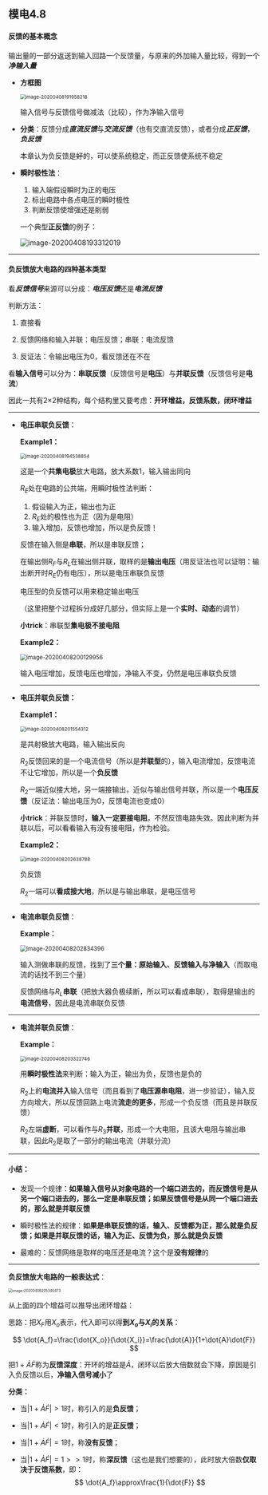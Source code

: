 ## 模电4.8

####  反馈的基本概念

输出量的一部分返送到输入回路一个反馈量，与原来的外加输入量比较，得到一个***净输入量***

* **方框图**

  <img src="C:\Users\lenovo\AppData\Roaming\Typora\typora-user-images\image-20200408191958218.png" alt="image-20200408191958218" style="zoom: 67%;" />

  输入信号与反馈信号做减法（比较），作为净输入信号

* **分类**：反馈分成***直流反馈***与***交流反馈***（也有交直流反馈），或者分成***正反馈***，***负反馈***

  本章认为负反馈是~~好~~的，可以使系统稳定，而正反馈使系统不稳定

* **瞬时极性法**：

  1. 输入端假设瞬时为正的电压
  2. 标出电路中各点电压的瞬时极性
  3. 判断反馈使增强还是削弱

  一个典型**正反馈**的例子：

  ![image-20200408193312019](C:\Users\lenovo\AppData\Roaming\Typora\typora-user-images\image-20200408193312019.png)

---

#### 负反馈放大电路的四种基本类型

看***反馈信号***来源可以分成：***电压反馈***还是***电流反馈***

判断方法：

1. 直接看

2. 反馈网络和输入并联：电压反馈；串联：电流反馈

3. 反证法：令输出电压为0，看反馈还在不在

看**输入信号**可以分为：**串联反馈**（反馈信号是**电压**）与**并联反馈**（反馈信号是**电流**）

因此一共有2$\times$2种结构，每个结构里又要考虑：**开环增益，反馈系数，闭环增益**

---

* **电压串联负反馈**：

  **Example1：**

  <img src="C:\Users\lenovo\AppData\Roaming\Typora\typora-user-images\image-20200408194538854.png" alt="image-20200408194538854" style="zoom: 67%;" />

  这是一个**共集电极**放大电路，放大系数1，输入输出同向

  $R_E$处在电路的公共端，用瞬时极性法判断：

  1. 假设输入为正，输出也为正
  2. $R_E$处的极性也为正（因为是电阻）
  3. 输入增加，反馈也增加，所以是负反馈！

  反馈在输入侧是**串联**，所以是串联反馈；

  在输出侧$R_F$与$R_L$在输出侧并联，取样的是**输出电压**（用反证法也可以证明：输出断开时$R_E$仍有电压），所以是电压串联负反馈

  电压型的负反馈可以用来稳定输出电压

  （这里把整个过程拆分成好几部分，但实际上是一个**实时、动态**的调节）

  **小trick**：串联型**集电极不接电阻**

  **Example2：**

  <img src="C:\Users\lenovo\AppData\Roaming\Typora\typora-user-images\image-20200408200129956.png" alt="image-20200408200129956" style="zoom: 80%;" />

  输入电压增加，反馈电压也增加，净输入不变，仍然是电压串联负反馈

  ---

* **电压并联负反馈：**

  **Example1：**

  <img src="C:\Users\lenovo\AppData\Roaming\Typora\typora-user-images\image-20200408201554312.png" alt="image-20200408201554312" style="zoom:67%;" />

  是共射极放大电路，输入输出反向

  $R_2$反馈回来的是一个电流信号（所以是**并联型**的），输入电流增加，反馈电流不让它增加，所以是一个**负反馈**

  $R_2$一端近似接大地，另一端接输出，近似与输出信号并联，所以是一个**电压反馈**（反证法：输出电压为0，反馈电流也变成0）

  **小trick**：并联反馈时，**输入一定要接电阻**，不然反馈电路失效。因此判断为并联以后，可以看看输入有没有接电阻，作为检验。

  **Example2：**

  <img src="C:\Users\lenovo\AppData\Roaming\Typora\typora-user-images\image-20200408202638788.png" alt="image-20200408202638788" style="zoom: 67%;" />

  负反馈

  $R_2$一端可以**看成接大地**，所以是与输出串联，是电压信号

  ---

* **电流串联负反馈**：
  
  **Example：**
  
  <img src="C:\Users\lenovo\AppData\Roaming\Typora\typora-user-images\image-20200408202834396.png" alt="image-20200408202834396" style="zoom:80%;" />
  
  输入测做串联的反馈，找到了**三个量：原始输入、反馈输入与净输入**（而取电流的话找不到三个量）
  
  反馈网络与$R_L$**串联**（把放大器负极续断，所以可以看成串联），取得是输出的**电流信号**，因此是电流串联负反馈

---
* **电流并联负反馈**：

  **Example：**
  
  <img src="C:\Users\lenovo\AppData\Roaming\Typora\typora-user-images\image-20200408203322746.png" alt="image-20200408203322746" style="zoom: 67%;" />
  
  用**瞬时极性法**来判断：输入为正，输出为负，反馈也是负的
  
  $R_2$上的**电流并入**输入信号（而且看到了**电压源串电阻**，进一步验证），输入反方向增大，所以反馈回路上电流**流走的更多**，形成一个负反馈（而且是并联反馈）
  
  $R_2$左端**虚断**，可以看作与$R_3$**并联**，形成一个大电阻，且该大电阻与输出串联，因此$R_2$是取了一部分的输出电流（并联分流）

---

#### 小结：

* 发现一个规律：**如果输入信号从对象电路的一个端口进去的，而反馈信号是从另一个端口进去的，那么一定是串联反馈；如果反馈信号是从同一个端口进去的，那么就是并联反馈**

* 瞬时极性法的规律：**如果是串联反馈的话，输入、反馈都为正，那么就是负反馈；如果是并联反馈的话，输入为正、反馈为负，那么就是负反馈**

*  最难的：反馈网络是取样的电压还是电流？这个是**没有规律**的

---



**负反馈放大电路的一般表达式**：

<img src="C:\Users\lenovo\AppData\Roaming\Typora\typora-user-images\image-20200408205340473.png" alt="image-20200408205340473" style="zoom: 50%;" />

从上面的四个增益可以推导出闭环增益：

思路：把$X_F$用$X_o$表示，代入即可以得**到$X_o$与$X_i$的关系**：

$$
\dot{A_f}=\frac{\dot{X_o}}{\dot{X_i}}=\frac{\dot{A}}{1+\dot{A}\dot{F}}
$$


把$1+\dot{A}\dot{F}$称为**反馈深度**：开环的增益是$\dot{A}$，闭环以后放大倍数就会下降，原因是引入负反馈以后，**净输入信号减小**了

**分类：**

* 当$|1+\dot{A}\dot{F}|>1$时，称引入的是**负反馈**；

* 当$|1+\dot{A}\dot{F}|<1$时，称引入的是**正反馈**；

* 当$|1+\dot{A}\dot{F}|=1$时，称**没有反馈**；

* 当$|1+\dot{A}\dot{F}|=1>>1$时，称**深反馈**（这也是我们想要的），此时放大倍数**仅取决于反馈系数**，即：
  $$
  \dot{A_f}\approx\frac{1}{\dot{F}}
  $$
  

